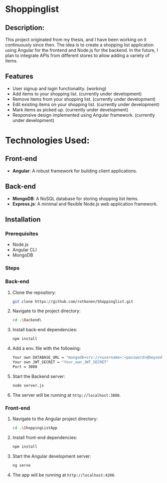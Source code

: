 # Shoppinglist

## Description:

This project originated from my thesis, and I have been working on it continuously since then. The idea is to create a shopping list application using Angular for the frontend and Node.js for the backend. In the future, I plan to integrate APIs from different stores to allow adding a variety of items.

## Features

- User signup and login functionality. (working)
- Add items to your shopping list. (currently under development)
- Remove items from your shopping list. (currently under development)
- Edit existing items on your shopping list. (currently under development)
- Mark items as picked up. (currently under development)
- Responsive design implemented using Angular framework. (currently under development)

# Technologies Used:

## Front-end

- **Angular**: A robust framework for building client applications.

## Back-end

- **MongoDB**: A NoSQL database for storing shopping list items.
- **Express.js**: A minimal and flexible Node.js web application framework.

## Installation

### Prerequisites

- Node.js
- Angular CLI
- MongoDB

### Steps

### Back-end
1. Clone the repository:
    ```bash
    git clone https://github.com/rotkonen/Shoppinglist.git
    ```
2. Navigate to the project directory:
    ```bash
    cd .\Backend\
    ```
3. Install back-end dependencies:
    ```bash
    npm install
    ```
4. Add a env. file with the following:
    ```bash
    Your own DATABASE_URL = "mongodb+srv://<username>:<password>@beyondthebasics.abcde.mongodb.net/test"
    Your own JWT_SECRET = "Your_own_JWT_SECRET"
    Port = 3000
    ```
5. Start the Backend server:
    ```bash
    node server.js
    ```
6. The server will be running at `http://localhost:3000`.

### Front-end
1. Navigate to the Angular project directory:
    ```bash
    cd .\ShoppingListApp
    ```
3. Install front-end dependencies:
    ```bash
    npm install
    ```
4. Start the Angular development server:
    ```bash
    ng serve
    ```
5. The app will be running at `http://localhost:4200`.